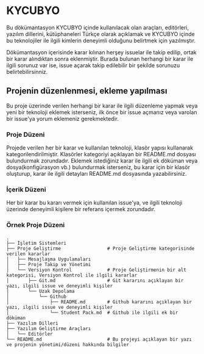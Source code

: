 # KYCUBYO
Bu dökümantasyon KYCUBYO içinde kullanılacak olan araçları, editörleri, yazılım dillerini, kütüphaneleri Türkçe olarak açıklamak ve KYCUBYO içinde bu teknolojiler ile ilgili kimlerin deneyimli olduğunu belirtmek için yazılmıştır.

Dökümantasyon içerisinde karar kılınan herşey issuelar ile takip edilip, ortak bir karar alındıktan sonra eklenmiştir. Burada bulunan herhangi bir karar ile ilgili sorunuz var ise, issue açarak takip edilebilir bir şekilde sorunuzu belirtebilirsinniz.

## Projenin düzenlenmesi, ekleme yapılması
Bu proje üzerinde verilen herhangi bir karar ile ilgili düzenleme yapmak veya yeni bir teknoloji eklemek isterseniz, ilk önce bir issue açmanız veya varolan bir issue'ya yorum eklemeniz gerekmektedir.

### Proje Düzeni
Projede verilen her bir karar ve kullanılan teknoloji, klasör yapısı kullanarak kategorilendirilmiştir. Klasörler kategoriyi açıklayan bir README.md dosyası bulundurmak zorundadır. Eklemek istediğiniz karar ile ilgili ek döküman veya dosya(konfigürasyon vb.) bulundurmak isterseniz, bu karar için bir klasör oluşturup, karar ile ilgili detayları README.md dosyasında yazabilirsiniz.

### İçerik Düzeni
Her bir karar bu kararı vermek için kullanılan issue'ya, ve ilgili teknoloji üzerinde deneyimli kişilere bir referans içermek zorundadır.

### Örnek Proje Düzeni
```
.
├── İşletim Sistemleri
├── Proje Geliştirme                 # Proje Geliştirme kategorisinde verilen kararlar
│   ├── Mesajlaşma Uygulamaları
│   ├── Proje Takip ve Yönetimi
│   └── Versiyon Kontrol             # Proje Geliştirmenin bir alt kategorisi, Versiyon Kontrol ile ilgili kararlar
│       ├── Git.md                   # Git kararını açıklayan bir yazı, ilgili issue ve deneyimli kişiler
│       └── Uzak Depolama
│           └── Github
│               ├── README.md        # Github kararını açıklayan bir yazı, ilgili issue ve deneyimli kişiler
│               └── Student Pack.md  # Github ile ilgili ek bir döküman
├── Yazılım Dilleri
├── Yazılım Geliştirme Araçları
│   └── Editörler
└── README.md                        # Bu projeyi açıklayan bir yazı ve projenin yönetimi/düzeni hakkında bilgiler
```
